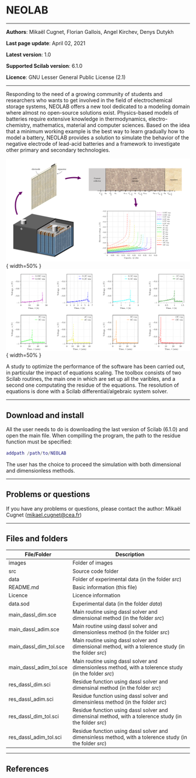 # NEOLAB

---

**Authors**: Mikaël Cugnet, Florian Gallois, Angel Kirchev, Denys Dutykh

**Last page update**: April 02, 2021

**Latest version**: 1.0

**Supported Scilab version**: 6.1.0

**Licence**: GNU Lesser General Public License (2.1)

---

Responding to the need of a growing community of students and researchers 
who wants to get involved in the field of electrochemical storage systems, 
NEOLAB offers a new tool dedicated to a modeling domain where almost no open-source solutions exist. 
Physics-based models of batteries require extensive knowledge in thermodynamics, electro-chemistry, mathematics, material and computer sciences. 
Based on the idea that a minimum working example is the best way to learn gradually how to model a battery, 
NEOLAB provides a solution to simulate the behavior of the negative electrode of lead-acid batteries 
and a framework to investigate other primary and secondary technologies.

![Illustration](images/Graphical_Abstract.png){ width=50% }
![Illustration](images/Uneg_wrt_t.png){ width=50% }

A study to optimize the performance of the software has been carried out, in particular the impact 
of equations scaling. 
The toolbox consists of two Scilab routines, the main one in which are set up all the varibles, and a second one computating the residue of the equations.
The resolution of equations is done with a Scilab differential/algebraic system solver.


---

## Download and install
All the user needs to do is downloading the last version of Scilab (6.1.0) and open the main file. When compilling the program, 
the path to the residue function must be specified:  
```matlab
addpath /path/to/NEOLAB
``` 

The user has the choice to proceed the simulation with both dimensional and dimensionless methods.

---

## Problems or questions
If you have any problems or questions, please contact the author: Mikaël Cugnet (mikael.cugnet@cea.fr)

---

## Files and folders
| File/Folder | Description |
|----------|-------------|
| images  |  Folder of images |
| src  |  Source code folder |
| data  |  Folder of experimental data (in the folder *src*) |
| README.md  |  Basic information (this file) |
| Licence  |  Licence information |
| data.sod  |  Experimental data (in the folder *data*) |
| main_dassl_dim.sce  |  Main routine using dassl solver and dimensional method (in the folder *src*) |
| main_dassl_adim.sce  |  Main routine using dassl solver and dimensionless method (in the folder *src*) |
| main_dassl_dim_tol.sce  |  Main routine using dassl solver and dimensional method, with a tolerence study (in the folder *src*) |
| main_dassl_adim_tol.sce  |  Main routine using dassl solver and dimensionless method, with a tolerence study (in the folder *src*) |
| res_dassl_dim.sci  |  Residue function using dassl solver and dimensinal method (in the folder *src*) |
| res_dassl_adim.sci  |  Residue function using dassl solver and dimensinless method (in the folder *src*) |
| res_dassl_dim_tol.sci  |  Residue function using dassl solver and dimensinal method, with a tolerence study (in the folder *src*) |
| res_dassl_adim_tol.sci  |  Residue function using dassl solver and dimensinless method, with a tolerence study (in the folder *src*) |


---

## References
